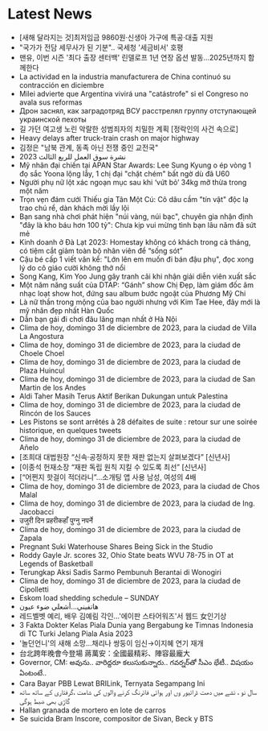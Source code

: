 # Latest News
-  [새해 달라지는 것]최저임금 9860원·신생아 가구에 특공·대출 지원
-  "국가가 전담 세무사가 된 기분".. 국세청 '세금비서' 호평
-  맨유, 이번 시즌 '최다 출장 센터백' 린델로프 1년 연장 옵션 발동...2025년까지 함께한다
-  La actividad en la industria manufacturera de China continuó su contracción en diciembre
-  Milei advierte que Argentina vivirá una "catástrofe" si el Congreso no avala sus reformas
-  Дрон заснял, как заградотряд ВСУ расстрелял группу отступающей украинской пехоты
-  길 가던 여고생 노린 악랄한 성범죄자의 치밀한 계획 [정락인의 사건 속으로]
-  Heavy delays after truck-train crash on major highway
-  김정은 "남북 관계, 동족 아닌 전쟁 중인 교전국"
-  نشرة سوق العمل للربع الثالث 2023
-  Mỹ nhân đại chiến tại APAN Star Awards: Lee Sung Kyung o ép vòng 1 đọ sắc Yoona lộng lẫy, 1 chị đại "chặt chém" bất ngờ dù đã U60
-  Người phụ nữ lột xác ngoạn mục sau khi ‘vứt bỏ’ 34kg mỡ thừa trong một năm
-  Trọn vẹn đám cưới Thiếu gia Tân Một Cú: Cô dâu cầm "tín vật" độc lạ trao chú rể, dàn khách mời lầy lội
-  Bạn sang nhà chơi phát hiện "núi vàng, núi bạc", chuyên gia nhận định "đây là kho báu hơn 100 tỷ": Chưa kịp vui mừng tình bạn lâu năm đã sứt mẻ
-  Kinh doanh ở Đà Lạt 2023: Homestay không có khách trong cả tháng, có tiệm cắt giảm toàn bộ nhân viên để “sống sót”
-  Cậu bé cấp 1 viết văn kể: "Lớn lên em muốn đi bán đậu phụ", đọc xong lý do cô giáo cười không thở nổi
-  Song Kang, Kim Yoo Jung gây tranh cãi khi nhận giải diễn viên xuất sắc
-  Một năm năng suất của DTAP: “Gánh” show Chị Đẹp, làm giám đốc âm nhạc loạt show hot, đứng sau album bước ngoặt của Phương Mỹ Chi
-  Là nữ thần trong mộng của bao người nhưng với Kim Tae Hee, đây mới là mỹ nhân đẹp nhất Hàn Quốc
-  Dẫn bạn gái đi chơi đâu lãng mạn nhất ở Hà Nội
-  Clima de hoy, domingo 31 de diciembre de 2023, para la ciudad de Villa La Angostura
-  Clima de hoy, domingo 31 de diciembre de 2023, para la ciudad de Choele Choel
-  Clima de hoy, domingo 31 de diciembre de 2023, para la ciudad de Plaza Huincul
-  Clima de hoy, domingo 31 de diciembre de 2023, para la ciudad de San Martin de los Andes
-  Aldi Taher Masih Terus Aktif Berikan Dukungan untuk Palestina
-  Clima de hoy, domingo 31 de diciembre de 2023, para la ciudad de Rincón de los Sauces
-  Les Pistons se sont arrêtés à 28 défaites de suite : retour sur une soirée historique, en quelques tweets
-  Clima de hoy, domingo 31 de diciembre de 2023, para la ciudad de Añelo
-  [조희대 대법원장 “신속·공정하지 못한 재판 없는지 살펴보겠다” [신년사]
-  [이종석 헌재소장 “재판 독립 원칙 지킬 수 있도록 최선” [신년사]
-  [“어쩐지 핫걸이 적더라니”…소개팅 앱 사용 남성, 여성의 4배
-  Clima de hoy, domingo 31 de diciembre de 2023, para la ciudad de Chos Malal
-  Clima de hoy, domingo 31 de diciembre de 2023, para la ciudad de Ing. Jacobacci
-  उजुरी दिन प्रहरीकहाँ पुग्नु नपर्ने
-  Clima de hoy, domingo 31 de diciembre de 2023, para la ciudad de Zapala
-  Pregnant Suki Waterhouse Shares Being Sick in the Studio
-  Roddy Gayle Jr. scores 32, Ohio State beats WVU 78-75 in OT at Legends of Basketball
-  Terungkap Aksi Sadis Sarmo Pembunuh Berantai di Wonogiri
-  Clima de hoy, domingo 31 de diciembre de 2023, para la ciudad de Cipolletti
-  Eskom load shedding schedule – SUNDAY
-  هاتفيني...أشعلي ضوء عيون
-  레드벨벳 예리, 배우 김예림 각인…'에이판 스타어워즈'서 웹드 女인기상
-  3 Fakta Dokter Kelas Piala Dunia yang Bergabung ke Timnas Indonesia di TC Turki Jelang Piala Asia 2023
-  '놀던언니'의 새해 소망…채리나 쌍둥이 임신→이지혜 연기 재개
-  台北跨年晚會今登場 蔣萬安：全國最精彩、陣容最龐大
-  Governor, CM: అవును.. వారిద్దరూ కలుసుకున్నారు.. గవర్నర్‌తో సీఎం భేటీ.. విషయం ఏంటంటే..
-  Cara Bayar PBB Lewat BRILink, Ternyata Segampang Ini
-  سال نو ، نشے میں دھت ڈرائیور وں اور ہوائی فائرنگ کرنے والوں کی شامت ،گرفتاری کے ساتھ ساتھ گاڑی بھی ضبط ہوگی
-  Hallan granada de mortero en lote de carros
-  Se suicida Bram Inscore, compositor de Sivan, Beck y BTS
